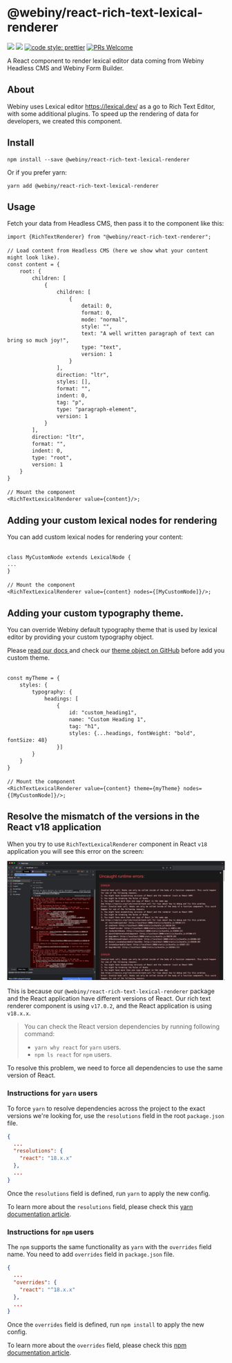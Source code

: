 # @webiny/react-rich-text-lexical-renderer

[![](https://img.shields.io/npm/dw/@webiny/react-rich-textlexical-renderer.svg)](https://www.npmjs.com/package/@webiny/react-rich-text-lexical-renderer)
[![](https://img.shields.io/npm/v/@webiny/react-rich-text-lexical-renderer.svg)](https://www.npmjs.com/package/@webiny/react-rich-text-lexical-renderer)
[![code style: prettier](https://img.shields.io/badge/code_style-prettier-ff69b4.svg?style=flat-square)](https://github.com/prettier/prettier)
[![PRs Welcome](https://img.shields.io/badge/PRs-welcome-brightgreen.svg?style=flat-square)](http://makeapullrequest.com)

A React component to render lexical editor data coming from Webiny Headless CMS and Webiny Form Builder.

## About

Webiny uses Lexical editor https://lexical.dev/ as a go to Rich Text Editor, with some additional plugins. To speed up
the rendering of data for developers, we created this component.

## Install

```
npm install --save @webiny/react-rich-text-lexical-renderer
```

Or if you prefer yarn:

```
yarn add @webiny/react-rich-text-lexical-renderer
```

## Usage

Fetch your data from Headless CMS, then pass it to the component like this:

```tsx
import {RichTextRenderer} from "@webiny/react-rich-text-renderer";

// Load content from Headless CMS (here we show what your content might look like).
const content = {
    root: {
        children: [
            {
                children: [
                    {
                        detail: 0,
                        format: 0,
                        mode: "normal",
                        style: "",
                        text: "A well written paragraph of text can bring so much joy!",
                        type: "text",
                        version: 1
                    }
                ],
                direction: "ltr",
                styles: [],
                format: "",
                indent: 0,
                tag: "p",
                type: "paragraph-element",
                version: 1
            }
        ],
        direction: "ltr",
        format: "",
        indent: 0,
        type: "root",
        version: 1
    }
}

// Mount the component
<RichTextLexicalRenderer value={content}/>;
```

## Adding your custom lexical nodes for rendering

You can add custom lexical nodes for rendering your content:

```tsx

class MyCustomNode extends LexicalNode {
...
}

// Mount the component
<RichTextLexicalRenderer value={content} nodes={[MyCustomNode]}/>;
```

## Adding your custom typography theme.

You can override Webiny default typography theme that is used by lexical editor by providing your custom typography
object.

Please [ read our docs ](https://www.webiny.com/docs/page-builder/theming/theme-object) and check
our [theme object on GitHub](hhttps://github.com/webiny/webiny-js/blob/v5.35.0/packages/cwp-template-aws/template/common/apps/theme/theme.ts)
before add you custom theme.

```tsx

const myTheme = {
    styles: {
        typography: {
            headings: [
                {
                    id: "custom_heading1",
                    name: "Custom Heading 1",
                    tag: "h1",
                    styles: {...headings, fontWeight: "bold", fontSize: 48}
                }]
        }
    }
}

// Mount the component
<RichTextLexicalRenderer value={content} theme={myTheme} nodes={[MyCustomNode]}/>;
```

## Resolve the mismatch of the versions in the React v18 application

When you try to use `RichTextLexicalRenderer` component in React `v18` application you will see this error on the
screen:

![React application error for mismatch of the React versions](./images/react-renderer-versisons-conflict-error.png)

This is because our `@webiny/react-rich-text-lexical-renderer` package and the React application have
different versions of React. Our rich text renderer component is using `v17.0.2`, and the React application is
using `v18.x.x`.

> You can check the React version dependencies by running following command:
> - `yarn why react` for `yarn` users.
> - `npm ls react` for `npm` users.

To resolve this problem, we need to force all dependencies to use the same version of React.

### Instructions for `yarn` users

To force `yarn` to resolve dependencies across the project to the exact versions we're looking for, use
the `resolutions` field in the root `package.json` file.

```json package.json
{
  ...
  "resolutions": {
    "react": "18.x.x"
  },
  ...
}
```

Once the `resolutions` field is defined, run `yarn` to apply the new config.

To learn more about the `resolutions` field, please check
this [yarn documentation article](https://classic.yarnpkg.com/lang/en/docs/selective-version-resolutions/).

### Instructions for `npm` users

The `npm` supports the same functionality as `yarn` with the `overrides` field name. You need to add `overrides`
field in `package.json` file.

```json package.json
{
  ...
  "overrides": {
    "react": "^18.x.x"
  },
  ...
}
```

Once the `overrides` field is defined, run `npm install` to apply the new config.

To learn more about the `overrides` field, please check
this [npm documentation article](https://docs.npmjs.com/cli/v9/configuring-npm/package-json#overrides).


